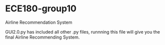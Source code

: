 # ECE180-group10
Airline Recommendation System

GUI2.0.py has included all other .py files, runnning this file will give you the final Airline Recommending System.
